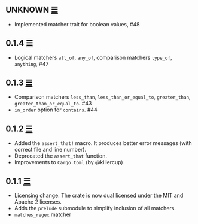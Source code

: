 ## UNKNOWN [☰](https://github.com/ujh/hamcrest-rust/compare/0.1.4...master)

* Implemented matcher trait for boolean values, #48

## 0.1.4 [☰](https://github.com/ujh/hamcrest-rust/compare/0.1.3...0.1.4)

* Logical matchers `all_of`, `any_of`, comparison matchers `type_of`, `anything`, #47

## 0.1.3 [☰](https://github.com/ujh/hamcrest-rust/compare/0.1.2...0.1.3)

* Comparison matchers `less_than`, `less_than_or_equal_to`, `greater_than`, `greater_than_or_equal_to`. #43
* `in_order` option for `contains`. #44

## 0.1.2 [☰](https://github.com/ujh/hamcrest-rust/compare/0.1.1...0.1.2)

* Added the `assert_that!` macro. It produces better error messages (with correct file and line
  number).
* Deprecated the `assert_that` function.
* Improvements to `Cargo.toml` (by @killercup)

## 0.1.1 [☰](https://github.com/ujh/hamcrest-rust/compare/a9f18681c64e3126ef6ccbd68ec2a5b39fe5b58b...0.1.1)

* Licensing change. The crate is now dual licensed under the MIT and Apache 2 licenses.
* Adds the `prelude` submodule to simplify inclusion of all matchers.
* `matches_regex` matcher
